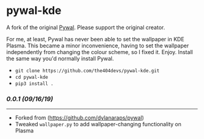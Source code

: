 # pywal-kde
A fork of the original [Pywal](https://github.com/dylanaraps/pywal). Please support the original creator.

For me, at least, Pywal has never been able to set the wallpaper in KDE Plasma. This became a minor inconvenience, having to set the wallpaper independently from changing the colour scheme, so I fixed it. Enjoy.
Install the same way you'd normally install Pywal.

- ``git clone https://github.com/the404devs/pywal-kde.git``
- ``cd pywal-kde``
- ``pip3 install .``

### *0.0.1 (09/16/19)*
----------------------
- Forked from (https://github.com/dylanaraps/pywal)
- Tweaked ``wallpaper.py`` to add wallpaper-changing functionality on Plasma
